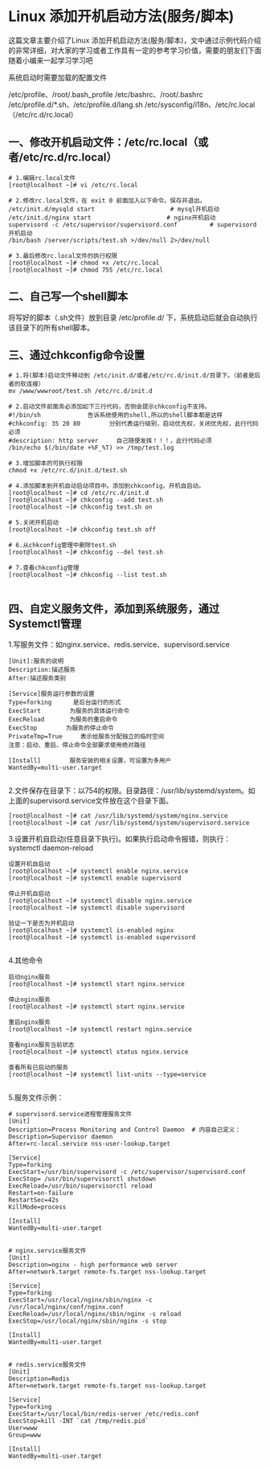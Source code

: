 # Linux 添加开机启动方法(服务/脚本)

这篇文章主要介绍了Linux 添加开机启动方法(服务/脚本)，文中通过示例代码介绍的非常详细，对大家的学习或者工作具有一定的参考学习价值，需要的朋友们下面随着小编来一起学习学习吧

系统启动时需要加载的配置文件

/etc/profile、/root/.bash_profile
/etc/bashrc、/root/.bashrc
/etc/profile.d/*.sh、/etc/profile.d/lang.sh
/etc/sysconfig/i18n、/etc/rc.local（/etc/rc.d/rc.local）

## **一、修改开机启动文件：/etc/rc.local（或者/etc/rc.d/rc.local）**

```shell
# 1.编辑rc.local文件
[root@localhost ~]# vi /etc/rc.local

# 2.修改rc.local文件，在 exit 0 前面加入以下命令。保存并退出。
/etc/init.d/mysqld start                     # mysql开机启动
/etc/init.d/nginx start                     # nginx开机启动
supervisord -c /etc/supervisor/supervisord.conf         # supervisord开机启动
/bin/bash /server/scripts/test.sh >/dev/null 2>/dev/null

# 3.最后修改rc.local文件的执行权限
[root@localhost ~]# chmod +x /etc/rc.local
[root@localhost ~]# chmod 755 /etc/rc.local

```

## **二、自己写一个shell脚本**

将写好的脚本（.sh文件）放到目录 /etc/profile.d/ 下，系统启动后就会自动执行该目录下的所有shell脚本。

## **三、通过chkconfig命令设置**

```shell
# 1.将(脚本)启动文件移动到 /etc/init.d/或者/etc/rc.d/init.d/目录下。（前者是后者的软连接）
mv /www/wwwroot/test.sh /etc/rc.d/init.d

# 2.启动文件前面务必添加如下三行代码，否侧会提示chkconfig不支持。
#!/bin/sh             告诉系统使用的shell,所以的shell脚本都是这样
#chkconfig: 35 20 80        分别代表运行级别，启动优先权，关闭优先权，此行代码必须
#description: http server     自己随便发挥！！！，此行代码必须
/bin/echo $(/bin/date +%F_%T) >> /tmp/test.log

# 3.增加脚本的可执行权限
chmod +x /etc/rc.d/init.d/test.sh

# 4.添加脚本到开机自动启动项目中。添加到chkconfig，开机自启动。
[root@localhost ~]# cd /etc/rc.d/init.d
[root@localhost ~]# chkconfig --add test.sh
[root@localhost ~]# chkconfig test.sh on

# 5.关闭开机启动 
[root@localhost ~]# chkconfig test.sh off

# 6.从chkconfig管理中删除test.sh
[root@localhost ~]# chkconfig --del test.sh

# 7.查看chkconfig管理
[root@localhost ~]# chkconfig --list test.sh


```

## **四、自定义服务文件，添加到系统服务，通过Systemctl管理**

1.写服务文件：如nginx.service、redis.service、supervisord.service

```shell
[Unit]:服务的说明
Description:描述服务
After:描述服务类别

[Service]服务运行参数的设置
Type=forking      是后台运行的形式
ExecStart        为服务的具体运行命令
ExecReload       为服务的重启命令
ExecStop        为服务的停止命令
PrivateTmp=True     表示给服务分配独立的临时空间
注意：启动、重启、停止命令全部要求使用绝对路径

[Install]        服务安装的相关设置，可设置为多用户
WantedBy=multi-user.target 


```

2.文件保存在目录下：以754的权限。目录路径：/usr/lib/systemd/system。如上面的supervisord.service文件放在这个目录下面。

```shell
[root@localhost ~]# cat /usr/lib/systemd/system/nginx.service
[root@localhost ~]# cat /usr/lib/systemd/system/supervisord.service

```

3.设置开机自启动(任意目录下执行)。如果执行启动命令报错，则执行：systemctl daemon-reload

```shell
设置开机自启动
[root@localhost ~]# systemctl enable nginx.service    
[root@localhost ~]# systemctl enable supervisord

停止开机自启动
[root@localhost ~]# systemctl disable nginx.service
[root@localhost ~]# systemctl disable supervisord

验证一下是否为开机启动
[root@localhost ~]# systemctl is-enabled nginx
[root@localhost ~]# systemctl is-enabled supervisord


```

4.其他命令

```shell
启动nginx服务
[root@localhost ~]# systemctl start nginx.service

停止nginx服务
[root@localhost ~]# systemctl start nginx.service

重启nginx服务
[root@localhost ~]# systemctl restart nginx.service

查看nginx服务当前状态
[root@localhost ~]# systemctl status nginx.service

查看所有已启动的服务
[root@localhost ~]# systemctl list-units --type=service


```

5.服务文件示例：

```shell
# supervisord.service进程管理服务文件
[Unit]
Description=Process Monitoring and Control Daemon  # 内容自己定义：Description=Supervisor daemon
After=rc-local.service nss-user-lookup.target

[Service]
Type=forking
ExecStart=/usr/bin/supervisord -c /etc/supervisor/supervisord.conf
ExecStop= /usr/bin/supervisorctl shutdown 
ExecReload=/usr/bin/supervisorctl reload
Restart=on-failure
RestartSec=42s
KillMode=process 

[Install]
WantedBy=multi-user.target


```

```shell
# nginx.service服务文件
[Unit]
Description=nginx - high performance web server
After=network.target remote-fs.target nss-lookup.target

[Service]
Type=forking
ExecStart=/usr/local/nginx/sbin/nginx -c /usr/local/nginx/conf/nginx.conf
ExecReload=/usr/local/nginx/sbin/nginx -s reload
ExecStop=/usr/local/nginx/sbin/nginx -s stop

[Install]
WantedBy=multi-user.target


```

```shell
# redis.service服务文件
[Unit]
Description=Redis
After=network.target remote-fs.target nss-lookup.target

[Service]
Type=forking
ExecStart=/usr/local/bin/redis-server /etc/redis.conf
ExecStop=kill -INT `cat /tmp/redis.pid`
User=www
Group=www

[Install]
WantedBy=multi-user.target


```

